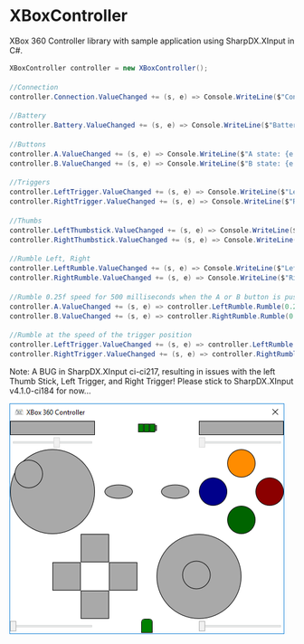 # XBoxController
XBox 360 Controller library with sample application using SharpDX.XInput in C#.

```csharp
XBoxController controller = new XBoxController();

//Connection
controller.Connection.ValueChanged += (s, e) => Console.WriteLine($"Connection state: {e.Value}");

//Battery
controller.Battery.ValueChanged += (s, e) => Console.WriteLine($"Battery level: {e.Value}");

//Buttons
controller.A.ValueChanged += (s, e) => Console.WriteLine($"A state: {e.Value}");
controller.B.ValueChanged += (s, e) => Console.WriteLine($"B state: {e.Value}");

//Triggers
controller.LeftTrigger.ValueChanged += (s, e) => Console.WriteLine($"Left trigger position: {e.Value}");
controller.RightTrigger.ValueChanged += (s, e) => Console.WriteLine($"Right trigger position: {e.Value}");

//Thumbs
controller.LeftThumbstick.ValueChanged += (s, e) => Console.WriteLine($"Left thumb X: {e.Value.X}, Y: {e.Value.Y}");
controller.RightThumbstick.ValueChanged += (s, e) => Console.WriteLine($"Right thumb X: {e.Value.X}, Y: {e.Value.Y}");

//Rumble Left, Right
controller.LeftRumble.ValueChanged += (s, e) => Console.WriteLine($"Left rumble speed: {e.Value}");
controller.RightRumble.ValueChanged += (s, e) => Console.WriteLine($"Right rumble speed: {e.Value}");

//Rumble 0.25f speed for 500 milliseconds when the A or B button is pushed
controller.A.ValueChanged += (s, e) => controller.LeftRumble.Rumble(0.25f, 500);
controller.B.ValueChanged += (s, e) => controller.RightRumble.Rumble(0.25f, 500);

//Rumble at the speed of the trigger position
controller.LeftTrigger.ValueChanged += (s, e) => controller.LeftRumble.Rumble(e.Value);
controller.RightTrigger.ValueChanged += (s, e) => controller.RightRumble.Rumble(e.Value);

```

Note: A BUG in SharpDX.XInput ci-ci217, resulting in issues with the  left Thumb Stick, Left Trigger, and Right Trigger! Please stick to SharpDX.XInput v4.1.0-ci184 for now...

![Sample Application Screenshot](https://github.com/okmer/XBoxController/blob/master/SampleApplicationScreenshot.png)
